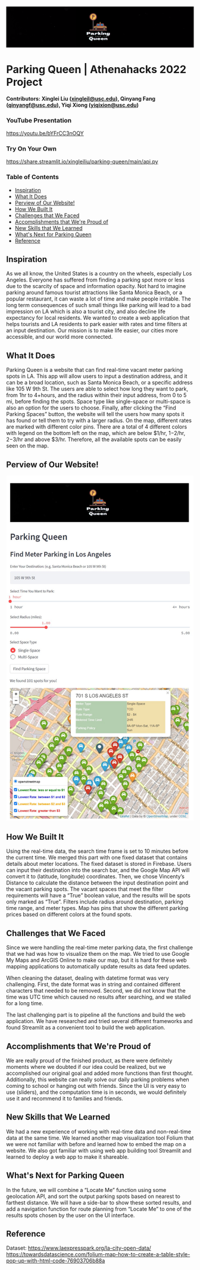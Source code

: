 ![foxdemo](https://github.com/xingleiliu/Parking-Queen/blob/main/image/log_regtangular.png)
# Parking Queen | Athenahacks 2022 Project 
**Contributors: Xinglei Liu (xingleil@usc.edu), Qinyang Fang (qinyangf@usc.edu), Yiqi Xiong (yiqixion@usc.edu)**

### YouTube Presentation
https://youtu.be/bYFrCC3nOQY

### Try On Your Own
https://share.streamlit.io/xingleiliu/parking-queen/main/api.py

### Table of Contents

* [Inspiration](#inspiration)
* [What It Does](#what-it-does)
* [Perview of Our Website!](#perview-of-our-website)
* [How We Built It](#how-we-built-it)
* [Challenges that We Faced](#challenges-we-faced)
* [Accomplishments that We're Proud of](#accomplishments-that-were-proud-of)
* [New Skills that We Learned](#new-skills-we-learned)
* [What's Next for Parking Queen](#whats-next-for-parking-queen)
* [Reference](#reference)


## Inspiration
As we all know, the United States is a country on the wheels, especially Los Angeles. Everyone has suffered from finding a parking spot more or less due to the scarcity of space and information opacity. Not hard to imagine parking around famous tourist attractions like Santa Monica Beach, or a popular restaurant, it can waste a lot of time and make people irritable. The long term consequences of such small things like parking will lead to a bad impression on LA which is also a tourist city, and also decline life expectancy for local residents. We wanted to create a web application that helps tourists and LA residents to park easier with rates and time filters at an input destination. Our mission is to make life easier, our cities more accessible, and our world more connected.
 
## What It Does
Parking Queen is a website that can find real-time vacant meter parking spots in LA. This app will allow users to input a destination address, and it can be a broad location, such as Santa Monica Beach, or a specific address like 105 W 9th St. The users are able to select how long they want to park, from 1hr to 4+hours, and the radius within their input address, from 0 to 5 mi, before finding the spots. Space type like single-space or multi-space is also an option for the users to choose. Finally, after clicking the “Find Parking Spaces” button, the website will tell the users how many spots it has found or tell them to try with a larger radius. On the map, different rates are marked with different color pins. There are a total of 4 different colors with legend on the bottom left on the map, which are below $1/hr, $1-$2/hr, $2-$3/hr and above $3/hr. Therefore, all the available spots can be easily seen on the map.

## Perview of Our Website!
![foxdemo](https://github.com/xingleiliu/Parking-Queen/blob/main/image/web_preview.png)

## How We Built It
Using the real-time data, the search time frame is set to 10 minutes before the current time. We merged this part with one fixed dataset that contains details about meter locations. The fixed dataset is stored in Firebase. Users can input their destination into the search bar, and the Google Map API will convert it to (latitude, longitude) coordinates. Then, we chose Vincenty’s Distance to calculate the distance between the input destination point and the vacant parking spots. The vacant spaces that meet the filter requirements will have a “True” boolean value, and the results will be spots only marked as “True”. Filters include radius around destination, parking time range, and meter types. Map has pins that show the different parking prices based on different colors at the found spots.
 
## Challenges that We Faced
Since we were handling the real-time meter parking data, the first challenge that we had was how to visualize them on the map. We tried to use Google My Maps  and ArcGIS Online to make our map, but it is hard for these web mapping applications to automatically update results as data feed updates. 

When cleaning the dataset, dealing with datetime format was very challenging. First, the date format was in string and contained different characters that needed to be removed. Second, we did not know that the time was UTC time which caused no results after searching, and we stalled for a long time.

The last challenging part is to pipeline all the functions and build the web application. We have researched and tried several different frameworks and found Streamlit as a convenient tool to build the web application.

## Accomplishments that We're Proud of
We are really proud of the finished product, as there were definitely moments where we doubted if our idea could be realized, but we accomplished our original goal and added more functions than first thought. Additionally, this website can really solve our daily parking problems when coming to school or hanging out with friends. Since the UI is very easy to use (sliders), and the computation time is in seconds, we would definitely use it and recommend it to families and friends.

## New Skills that We Learned
We had a new experience of working with real-time data and non-real-time data at the same time. We learned another map visualization tool Folium that we were not familiar with before and learned how to embed the map on a website. We also got familiar with using web app building tool Streamlit and learned to deploy a web app to make it shareable.

## What's Next for Parking Queen
 
In the future, we will combine a “Locate Me” function using some geolocation API, and sort the output parking spots based on nearest to farthest distance. We will have a side-bar to show these sorted results, and add a navigation function for route planning from “Locate Me” to one of the results spots chosen by the user on the UI interface. 

## Reference

Dataset: https://www.laexpresspark.org/la-city-open-data/ <br>
https://towardsdatascience.com/folium-map-how-to-create-a-table-style-pop-up-with-html-code-76903706b88a
